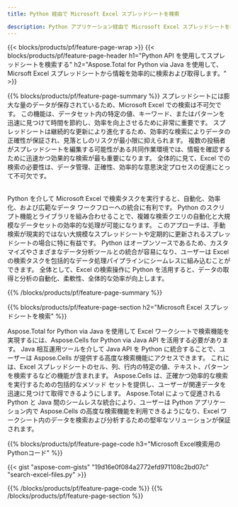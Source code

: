 ```yaml
---
title: Python 経由で Microsoft Excel スプレッドシートを検索 

description: Python アプリケーション経由で Microsoft Excel スプレッドシートを検索します。アプリ経由でオンラインでワークシートを検索します。
---
```


{{< blocks/products/pf/feature-page-wrap >}}
{{< blocks/products/pf/feature-page-header h1="Python API を使用してスプレッドシートを検索する" h2="Aspose.Total for Python via Java を使用して、Micrsoft Excel スプレッドシートから情報を効率的に検索および取得します。" >}}

{{% blocks/products/pf/feature-page-summary %}}
スプレッドシートには膨大な量のデータが保存されているため、Microsoft Excel での検索は不可欠です。 この機能は、データセット内の特定の値、キーワード、またはパターンを迅速に見つけて時間を節約し、効率を向上させるために非常に重要です。 スプレッドシートは継続的な更新により進化するため、効率的な検索によりデータの正確性が保証され、見落としのリスクが最小限に抑えられます。 複数の投稿者がスプレッドシートを編集する可能性がある共同作業環境では、情報を確認するために迅速かつ効果的な検索が最も重要になります。 全体的に見て、Excel での検索の必要性は、データ管理、正確性、効率的な意思決定プロセスの促進にとって不可欠です。<br /><br />

Python を介して Microsoft Excel で検索タスクを実行すると、自動化、効率化、および広範なデータ ワークフローへの統合に有利です。 Python のスクリプト機能とライブラリを組み合わせることで、複雑な検索クエリの自動化と大規模なデータセットの効率的な処理が可能になります。 このアプローチは、手動検索が現実的ではない大規模なスプレッドシートや定期的に更新されるスプレッドシートの場合に特に有益です。 Python はオープンソースであるため、カスタマイズやさまざまなデータ分析ツールとの統合が容易になり、ユーザーは Excel の検索タスクを包括的なデータ処理パイプラインにシームレスに組み込むことができます。 全体として、Excel の検索操作に Python を活用すると、データの取得と分析の自動化、柔軟性、全体的な効率が向上します。

{{% /blocks/products/pf/feature-page-summary  %}}

{{% blocks/products/pf/feature-page-section  h2="Microsoft Excel スプレッドシートを検索" %}}

Aspose.Total for Python via Java を使用して Excel ワークシートで検索機能を実現するには、Aspose.Cells for Python via Java API を活用する必要があります。 Java 相互運用ツールを介して Java API を Python に統合することで、ユーザーは Aspose.Cells が提供する高度な検索機能にアクセスできます。 これには、Excel スプレッドシートのセル、列、行内の特定の値、テキスト、パターンを検索するなどの機能が含まれます。 Aspose.Cells は、正確かつ効率的な検索を実行するための包括的なメソッド セットを提供し、ユーザーが関連データを迅速に見つけて取得できるようにします。 Aspose.Total によって促進される Python と Java 間のシームレスな統合により、ユーザーは Python アプリケーション内で Aspose.Cells の高度な検索機能を利用できるようになり、Excel ワークシート内のデータを検索および分析するための堅牢なソリューションが保証されます。

{{% blocks/products/pf/feature-page-code h3="Microsoft Excel検索用のPythonコード" %}}

{{< gist "aspose-com-gists" "19d16e0f084a2772efd971108c2bd07c" "search-excel-files.py" >}}

{{% /blocks/products/pf/feature-page-code  %}}
{{% /blocks/products/pf/feature-page-section %}}